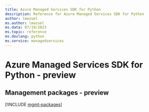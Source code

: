 ```yaml
---
title: Azure Managed Services SDK for Python
description: Reference for Azure Managed Services SDK for Python
author: lmazuel
ms.author: lmazuel
ms.data: 07/19/2023
ms.topic: reference
ms.devlang: python
ms.service: managedservices
---
```

# Azure Managed Services SDK for Python - preview

## Management packages - preview
[!INCLUDE [mgmt-packages](managed-services-mgmt-index.md)]